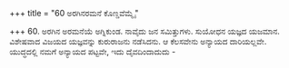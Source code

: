 +++
title = "60 ಅರಗಿನರಮನೆ ಕೊಣ್ಡವೆಮ್ಮೈ"

+++
60. ಅರಗಿನ ಅರಮನೆಯೆ ಅಗ್ನಿಕುಂಡ. ನಾವೈದು ಜನ ಸಮಿತ್ತುಗಳು. ಸುಯೋಧನ ಯಜ್ಞದ ಯಜಮಾನ. ವಿಶೇಷವಾದ ವಿಜಯದ ಯಜ್ಞವನ್ನು ಕುರುರಾಜನು ನಡೆಸಿದನು. ಆ ಕೆಲಸವೇನು ಅನ್ಯಾಯದ ದಾರಿಯಲ್ಲವೇ. ಯುದ್ಧದಲ್ಲಿ ನಮಗೆ ಅನ್ಯಾಯದ ಪಟ್ಟವೇ, ಇದು ದೈವದಿಂದಾದುದು -